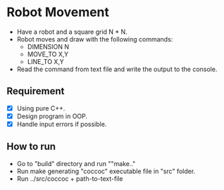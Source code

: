 # Robot Movement #
- Have a robot and a square grid N * N.
- Robot moves and draw with the following commands:
  - DIMENSION N
  - MOVE\_TO X,Y
  - LINE\_TO X,Y
- Read the command from text file and write the output to the console.

## Requirement ##

- [x] Using pure C++.
- [x] Design program in OOP.
- [x] Handle input errors if possible.

## How to run ##

* Go to "build" directory and run ""make.."
* Run make generating "coccoc" executable file in "src" folder.
* Run ../src/coccoc + path-to-text-file
